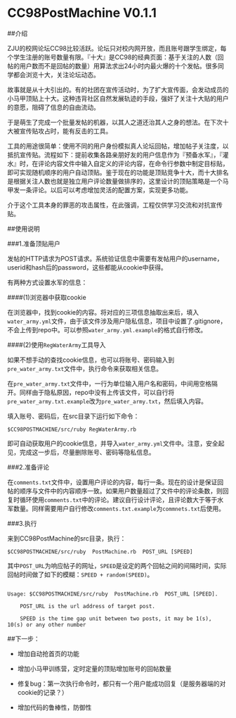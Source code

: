CC98PostMachine V0.1.1
===============
##介绍

ZJU的校网论坛CC98比较活跃。论坛只对校内网开放，而且账号跟学生绑定，每个学生注册的账号数量有限。『十大』是CC98的经典页面：基于关注的人数（回帖的用户数而不是回帖的数量）用算法求出24小时内最火爆的十个发帖。很多同学都会浏览十大，关注论坛动态。

故事就是从十大引出的。有的社团在宣传活动时，为了扩大宣传面，会发动成员的小马甲顶贴上十大。这种违背社区自然发展轨迹的手段，强奸了关注十大贴的用户的意愿，阻碍了信息的自由流动。

于是萌生了完成一个批量发帖的机器，以其人之道还治其人之身的想法。在下次十大被宣传贴攻占时，能有反击的工具。

工具的用途很简单：使用不同的用户身份模拟真人论坛回帖，增加帖子关注度，以抵抗宣传贴。流程如下：提前收集各路亲朋好友的用户信息作为『预备水军』，『灌水』时，在评论内容文件中输入自定义的评论内容，在命令行参数中制定目标贴，即可实现随机顺序的用户自动顶贴。鉴于现在的功能是顶贴竞争十大，而十大排名是根据关注人数也就是独立用户评论数量做排序的，这里设计的顶贴策略是一个马甲发一条评论。以后可以考虑增加灵活的配置方案，实现更多功能。

介于这个工具本身的罪恶的攻击属性，在此强调，工程仅供学习交流和对抗宣传贴。

##使用说明

###1.准备顶贴用户

发帖的HTTP请求为POST请求。系统验证信息中需要有发帖用户的username，userid和hash后的password，这些都能从cookie中获得。

有两种方式设置水军的信息：

####(1)浏览器中获取cookie

在浏览器中，找到cookie的内容。将对应的三项信息抽取出来后，填入`water_army.yml`文件，由于该文件涉及用户隐私信息，项目中设置了.gitignore，不会上传到repo中。可以参照`water_army.yml.example`的格式自行修改。

####(2)使用`RegWaterArmy`工具导入

如果不想手动的查找cookie信息，也可以将账号、密码输入到`pre_water_army.txt`文件中，执行命令来获取相关信息。

在`pre_water_army.txt`文件中，一行为单位输入用户名和密码，中间用空格隔开。同样由于隐私原因，repo中没有上传该文件，可以自行将`pre_water_army.txt.example`改为`pre_water_army.txt`，然后填入内容。

填入账号、密码后，在src目录下运行如下命令：
```
$CC98POSTMACHINE/src/ruby RegWaterArmy.rb
```
即可自动获取用户的cookie信息，并导入`water_army.yml`文件中。注意，安全起见，完成这一步后，尽量删除账号、密码等隐私信息。


###2.准备评论

在`comments.txt`文件中，设置用户评论的内容，每行一条。现在的设计是保证回帖的顺序与文件中的内容顺序一致。如果用户数量超过了文件中的评论条数，则回复时循环使用`comments.txt`中的评论。建议自行设计评论，且评论数大于等于水军数量。同样需要用户自行修改`comments.txt.example`为`commnets.txt`后使用。

###3.执行

来到CC98PostMachine的src目录，执行：

```
$CC98POSTMACHINE/src/ruby  PostMachine.rb  POST_URL [SPEED]
```

其中`POST_URL`为响应帖子的网址，`SPEED`是设定的两个回帖之间的间隔时间，实际回帖时间做了如下的模糊：`SPEED + random(SPEED)`。


```

Usage: $CC98POSTMACHINE/src/ruby  PostMachine.rb  POST_URL [SPEED].

	POST_URL is the url address of target post.

	SPEED is the time gap unit between two posts, it may be 1(s), 10(s) or any other number

```

##下一步：

* 增加自动抢首页的功能

* 增加小马甲训练营，定时定量的顶贴增加账号的回帖数量

* 修复bug：第一次执行命令时，都只有一个用户能成功回复（是服务器端的对cookie的记录？）

* 增加代码的鲁棒性，防御性
